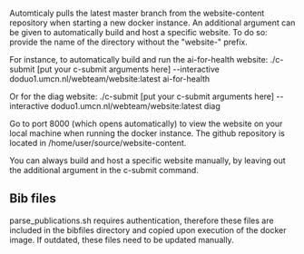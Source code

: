 Automticaly pulls the latest master branch from the website-content repository when starting a new docker instance. An additional argument can be given to automatically build and host a specific website. To do so: provide the name of the directory without the "website-" prefix. 

For instance, to automatically build and run the ai-for-health website:
./c-submit [put your c-submit arguments here] --interactive doduo1.umcn.nl/webteam/website:latest ai-for-health

Or for the diag website: 
./c-submit [put your c-submit arguments here] --interactive doduo1.umcn.nl/webteam/website:latest diag

Go to port 8000 (which opens automatically) to view the website on your local machine when running the docker instance. The github repository is located in /home/user/source/website-content.

You can always build and host a specific website manually, by leaving out the additional argument in the c-submit command. 

## Bib files
parse_publications.sh requires authentication, therefore these files are included in the bibfiles directory and copied upon execution of the docker image. If outdated, these files need to be updated manually. 
